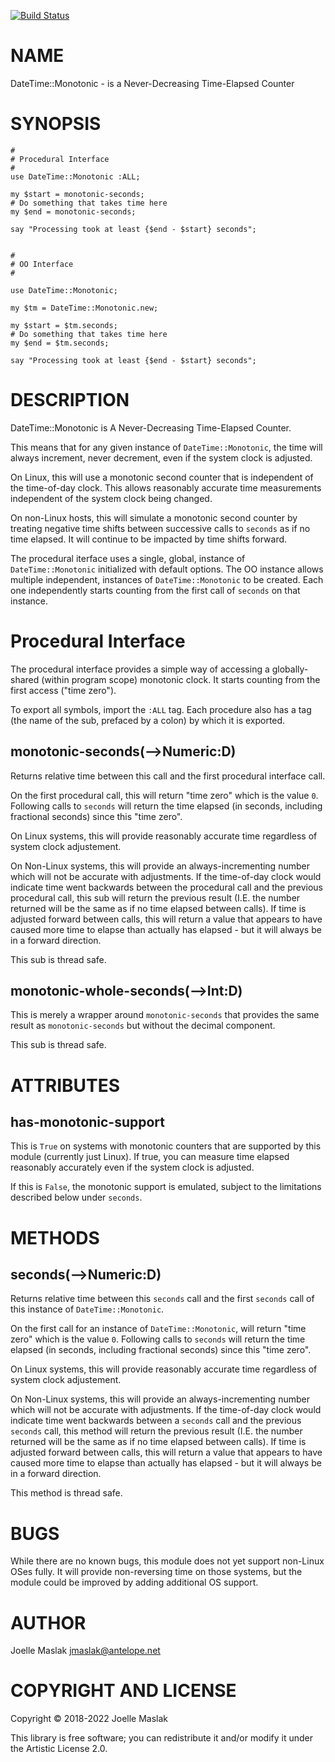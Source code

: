 [![Build Status](https://travis-ci.org/jmaslak/Raku-DateTime-Monotonic.svg?branch=master)](https://travis-ci.org/jmaslak/Raku-DateTime-Monotonic)

NAME
====

DateTime::Monotonic - is a Never-Decreasing Time-Elapsed Counter

SYNOPSIS
========

    #
    # Procedural Interface
    #
    use DateTime::Monotonic :ALL;

    my $start = monotonic-seconds;
    # Do something that takes time here
    my $end = monotonic-seconds;

    say "Processing took at least {$end - $start} seconds";


    #
    # OO Interface
    #

    use DateTime::Monotonic;

    my $tm = DateTime::Monotonic.new;

    my $start = $tm.seconds;
    # Do something that takes time here
    my $end = $tm.seconds;

    say "Processing took at least {$end - $start} seconds";

DESCRIPTION
===========

DateTime::Monotonic is A Never-Decreasing Time-Elapsed Counter.

This means that for any given instance of `DateTime::Monotonic`, the time will always increment, never decrement, even if the system clock is adjusted.

On Linux, this will use a monotonic second counter that is independent of the time-of-day clock. This allows reasonably accurate time measurements independent of the system clock being changed.

On non-Linux hosts, this will simulate a monotonic second counter by treating negative time shifts between successive calls to `seconds` as if no time elapsed. It will continue to be impacted by time shifts forward.

The procedural iterface uses a single, global, instance of `DateTime::Monotonic` initialized with default options. The OO instance allows multiple independent, instances of `DateTime::Monotonic` to be created. Each one independently starts counting from the first call of `seconds` on that instance.

Procedural Interface
====================

The procedural interface provides a simple way of accessing a globally-shared (within program scope) monotonic clock. It starts counting from the first access ("time zero").

To export all symbols, import the `:ALL` tag. Each procedure also has a tag (the name of the sub, prefaced by a colon) by which it is exported.

monotonic-seconds(-->Numeric:D)
-------------------------------

Returns relative time between this call and the first procedural interface call.

On the first procedural call, this will return "time zero" which is the value `0`. Following calls to `seconds` will return the time elapsed (in seconds, including fractional seconds) since this "time zero".

On Linux systems, this will provide reasonably accurate time regardless of system clock adjustement.

On Non-Linux systems, this will provide an always-incrementing number which will not be accurate with adjustments. If the time-of-day clock would indicate time went backwards between the procedural call and the previous procedural call, this sub will return the previous result (I.E. the number returned will be the same as if no time elapsed between calls). If time is adjusted forward between calls, this will return a value that appears to have caused more time to elapse than actually has elapsed - but it will always be in a forward direction.

This sub is thread safe.

monotonic-whole-seconds(-->Int:D)
---------------------------------

This is merely a wrapper around `monotonic-seconds` that provides the same result as `monotonic-seconds` but without the decimal component.

This sub is thread safe.

ATTRIBUTES
==========

has-monotonic-support
---------------------

This is `True` on systems with monotonic counters that are supported by this module (currently just Linux). If true, you can measure time elapsed reasonably accurately even if the system clock is adjusted.

If this is `False`, the monotonic support is emulated, subject to the limitations described below under `seconds`.

METHODS
=======

seconds(-->Numeric:D)
---------------------

Returns relative time between this `seconds` call and the first `seconds` call of this instance of `DateTime::Monotonic`.

On the first call for an instance of `DateTime::Monotonic`, will return "time zero" which is the value `0`. Following calls to `seconds` will return the time elapsed (in seconds, including fractional seconds) since this "time zero".

On Linux systems, this will provide reasonably accurate time regardless of system clock adjustement.

On Non-Linux systems, this will provide an always-incrementing number which will not be accurate with adjustments. If the time-of-day clock would indicate time went backwards between a `seconds` call and the previous `seconds` call, this method will return the previous result (I.E. the number returned will be the same as if no time elapsed between calls). If time is adjusted forward between calls, this will return a value that appears to have caused more time to elapse than actually has elapsed - but it will always be in a forward direction.

This method is thread safe.

BUGS
====

While there are no known bugs, this module does not yet support non-Linux OSes fully. It will provide non-reversing time on those systems, but the module could be improved by adding additional OS support.

AUTHOR
======

Joelle Maslak <jmaslak@antelope.net>

COPYRIGHT AND LICENSE
=====================

Copyright © 2018-2022 Joelle Maslak

This library is free software; you can redistribute it and/or modify it under the Artistic License 2.0.

